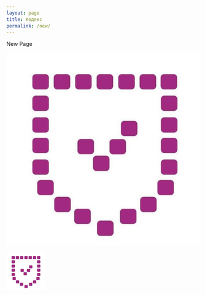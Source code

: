 ```yaml
---
layout: page
title: Кодекс
permalink: /new/
---
```


New Page

![Union Logo](images/union_logo.jpg)

<img align="left" width="100" height="100" src="/images/union_logo.jpg">
